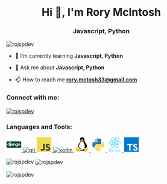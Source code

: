 <h1 align="center">Hi 👋, I'm Rory Mclntosh</h1>
<h3 align="center">Javascript, Python</h3>

<p align="left"> <img src="https://komarev.com/ghpvc/?username=rojspdev&label=Profile%20views&color=0e75b6&style=flat" alt="rojspdev" /> </p>

- 🌱 I’m currently learning **Javascript, Python**

- 💬 Ask me about **Javascript, Python**

- 📫 How to reach me **rory.mctosh33@gmail.com**

<h3 align="left">Connect with me:</h3>
<p align="left">
<a href="https://dev.to/rojspdev" target="blank"><img align="center" src="https://raw.githubusercontent.com/rahuldkjain/github-profile-readme-generator/master/src/images/icons/Social/devto.svg" alt="rojspdev" height="30" width="40" /></a>
</p>

<h3 align="left">Languages and Tools:</h3>
<p align="left"> <a href="https://www.djangoproject.com/" target="_blank" rel="noreferrer"> <img src="https://raw.githubusercontent.com/devicons/devicon/master/icons/django/django-original.svg" alt="django" width="40" height="40"/> </a> <a href="https://git-scm.com/" target="_blank" rel="noreferrer"> <img src="https://www.vectorlogo.zone/logos/git-scm/git-scm-icon.svg" alt="git" width="40" height="40"/> </a> <a href="https://developer.mozilla.org/en-US/docs/Web/JavaScript" target="_blank" rel="noreferrer"> <img src="https://raw.githubusercontent.com/devicons/devicon/master/icons/javascript/javascript-original.svg" alt="javascript" width="40" height="40"/> </a> <a href="https://kotlinlang.org" target="_blank" rel="noreferrer"> <img src="https://www.vectorlogo.zone/logos/kotlinlang/kotlinlang-icon.svg" alt="kotlin" width="40" height="40"/> </a> <a href="https://www.linux.org/" target="_blank" rel="noreferrer"> <img src="https://raw.githubusercontent.com/devicons/devicon/master/icons/linux/linux-original.svg" alt="linux" width="40" height="40"/> </a> <a href="https://www.python.org" target="_blank" rel="noreferrer"> <img src="https://raw.githubusercontent.com/devicons/devicon/master/icons/python/python-original.svg" alt="python" width="40" height="40"/> </a> <a href="https://reactjs.org/" target="_blank" rel="noreferrer"> <img src="https://raw.githubusercontent.com/devicons/devicon/master/icons/react/react-original-wordmark.svg" alt="react" width="40" height="40"/> </a> <a href="https://www.typescriptlang.org/" target="_blank" rel="noreferrer"> <img src="https://raw.githubusercontent.com/devicons/devicon/master/icons/typescript/typescript-original.svg" alt="typescript" width="40" height="40"/> </a> </p>

<p><img align="left" src="https://github-readme-stats.vercel.app/api/top-langs?username=rojspdev&show_icons=true&locale=en&layout=compact" alt="rojspdev" /></p>

<p>&nbsp;<img align="center" src="https://github-readme-stats.vercel.app/api?username=rojspdev&show_icons=true&locale=en" alt="rojspdev" /></p>

<p><img align="center" src="https://github-readme-streak-stats.herokuapp.com/?user=rojspdev&" alt="rojspdev" /></p>
